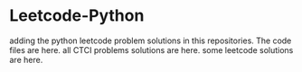 # Leetcode-Python
adding the python leetcode problem solutions in this repositories. 
The code files are here.
all CTCI problems solutions are here.
some leetcode solutions are here.














































































































































































































































































































































































































































































































































































































































































































































































